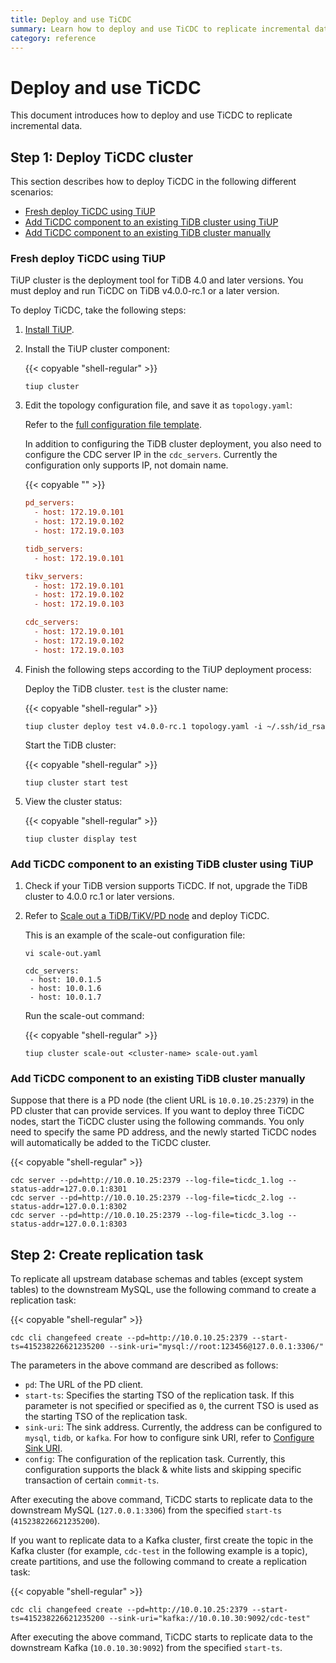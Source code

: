 ```yaml
---
title: Deploy and use TiCDC
summary: Learn how to deploy and use TiCDC to replicate incremental data.
category: reference
---
```


# Deploy and use TiCDC

This document introduces how to deploy and use TiCDC to replicate incremental data.

## Step 1: Deploy TiCDC cluster

This section describes how to deploy TiCDC in the following different scenarios:

- [Fresh deploy TiCDC using TiUP](#fresh-deploy-ticdc-using-tiup)
- [Add TiCDC component to an existing TiDB cluster using TiUP](#add-ticdc-component-to-an-existing-tidb-cluster-using-tiup)
- [Add TiCDC component to an existing TiDB cluster manually](#add-ticdc-component-to-an-existing-tidb-cluster-manually)

### Fresh deploy TiCDC using TiUP

TiUP cluster is the deployment tool for TiDB 4.0 and later versions. You must deploy and run TiCDC on TiDB v4.0.0-rc.1 or a later version.

To deploy TiCDC, take the following steps:

1. [Install TiUP](/how-to/deploy/orchestrated/tiup.md).

2. Install the TiUP cluster component:

    {{< copyable "shell-regular" >}}

    ```shell
    tiup cluster
    ```

3. Edit the topology configuration file, and save it as `topology.yaml`:

    Refer to the [full configuration file template](https://github.com/pingcap-incubator/tiup-cluster/blob/master/examples/topology.example.yaml).

    In addition to configuring the TiDB cluster deployment, you also need to configure the CDC server IP in the `cdc_servers`. Currently the configuration only supports IP, not domain name.

    {{< copyable "" >}}

    ```ini
    pd_servers:
      - host: 172.19.0.101
      - host: 172.19.0.102
      - host: 172.19.0.103
    
    tidb_servers:
      - host: 172.19.0.101
    
    tikv_servers:
      - host: 172.19.0.101
      - host: 172.19.0.102
      - host: 172.19.0.103
    
    cdc_servers:
      - host: 172.19.0.101
      - host: 172.19.0.102
      - host: 172.19.0.103
    ```

4. Finish the following steps according to the TiUP deployment process:

    Deploy the TiDB cluster. `test` is the cluster name:

    {{< copyable "shell-regular" >}}

    ```shell
    tiup cluster deploy test v4.0.0-rc.1 topology.yaml -i ~/.ssh/id_rsa
    ```
    
    Start the TiDB cluster:

    {{< copyable "shell-regular" >}}

    ```shell
    tiup cluster start test
    ```

5. View the cluster status:

    {{< copyable "shell-regular" >}}

    ```shell
    tiup cluster display test
    ```

### Add TiCDC component to an existing TiDB cluster using TiUP

1. Check if your TiDB version supports TiCDC. If not, upgrade the TiDB cluster to 4.0.0 rc.1 or later versions.

2. Refer to [Scale out a TiDB/TiKV/PD node](/how-to/scale/with-tiup.md#scale-out-a-tidbtikvpd-node) and deploy TiCDC.

    This is an example of the scale-out configuration file:

    ```shell
   vi scale-out.yaml
   ```

   ```
   cdc_servers:
    - host: 10.0.1.5
    - host: 10.0.1.6
    - host: 10.0.1.7
   ```

   Run the scale-out command:

   {{< copyable "shell-regular" >}}

   ```shell
   tiup cluster scale-out <cluster-name> scale-out.yaml
   ```

### Add TiCDC component to an existing TiDB cluster manually

Suppose that there is a PD node (the client URL is `10.0.10.25:2379`) in the PD cluster that can provide services. If you want to deploy three TiCDC nodes, start the TiCDC cluster using the following commands. You only need to specify the same PD address, and the newly started TiCDC nodes will automatically be added to the TiCDC cluster.

{{< copyable "shell-regular" >}}

```shell
cdc server --pd=http://10.0.10.25:2379 --log-file=ticdc_1.log --status-addr=127.0.0.1:8301
cdc server --pd=http://10.0.10.25:2379 --log-file=ticdc_2.log --status-addr=127.0.0.1:8302
cdc server --pd=http://10.0.10.25:2379 --log-file=ticdc_3.log --status-addr=127.0.0.1:8303
```

## Step 2: Create replication task

To replicate all upstream database schemas and tables (except system tables) to the downstream MySQL, use the following command to create a replication task:

{{< copyable "shell-regular" >}}

```shell
cdc cli changefeed create --pd=http://10.0.10.25:2379 --start-ts=415238226621235200 --sink-uri="mysql://root:123456@127.0.0.1:3306/"
```

The parameters in the above command are described as follows:

- `pd`: The URL of the PD client.
- `start-ts`: Specifies the starting TSO of the replication task. If this parameter is not specified or specified as `0`, the current TSO is used as the starting TSO of the replication task.
- `sink-uri`: The sink address. Currently, the address can be configured to `mysql`, `tidb`, or `kafka`. For how to configure sink URI, refer to [Configure Sink URI](/reference/tools/ticdc/sink.md).
- `config`: The configuration of the replication task. Currently, this configuration supports the black & white lists and skipping specific transaction of certain `commit-ts`.

After executing the above command, TiCDC starts to replicate data to the downstream MySQL (`127.0.0.1:3306`) from the specified `start-ts` (`415238226621235200`).

If you want to replicate data to a Kafka cluster, first create the topic in the Kafka cluster (for example, `cdc-test` in the following example is a topic), create partitions, and use the following command to create a replication task:

{{< copyable "shell-regular" >}}

```shell
cdc cli changefeed create --pd=http://10.0.10.25:2379 --start-ts=415238226621235200 --sink-uri="kafka://10.0.10.30:9092/cdc-test"
```

After executing the above command, TiCDC starts to replicate data to the downstream Kafka (`10.0.10.30:9092`) from the specified `start-ts`.
